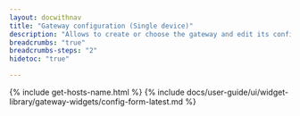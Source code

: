 ```yaml
---
layout: docwithnav
title: "Gateway configuration (Single device)"
description: "Allows to create or choose the gateway and edit its configuration."
breadcrumbs: "true"
breadcrumbs-steps: "2"
hidetoc: "true"

---
```

{% include get-hosts-name.html %}
{% include docs/user-guide/ui/widget-library/gateway-widgets/config-form-latest.md %}
